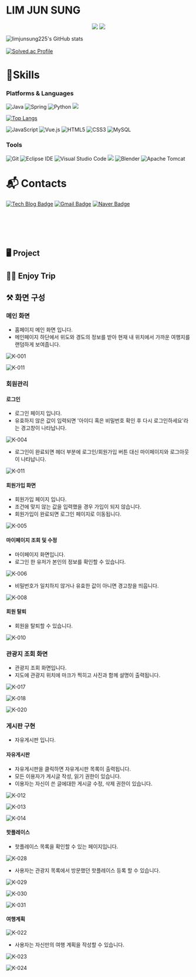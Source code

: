 # LIM JUN SUNG 

<p align="center">
<a href="https://hits.seeyoufarm.com"><img src="https://hits.seeyoufarm.com/api/count/incr/badge.svg?url=https://github.com/limjunsung225&count_bg=%23000000&title_bg=%23000000&icon=github.svg&icon_color=%23FFFFFF&title=GitHub&edge_flat=false"/></a>
<a href="https://hits.seeyoufarm.com"><img src="https://hits.seeyoufarm.com/api/count/incr/badge.svg?url=https://velog.io/@jsbryan&count_bg=%2320C997&title_bg=%2320C997&icon=blogger.svg&icon_color=%23FFFFFF&title=Velog&edge_flat=false"/></a>
</p>


![limjunsung225's GitHub stats](https://github-readme-stats.vercel.app/api?username=limjunsung225&show_icons=true&theme=radical)
<br><br>
[![Solved.ac Profile](http://mazassumnida.wtf/api/v2/generate_badge?boj=jsbryan)](https://solved.ac/jsbryan/)
# 💪Skills
### Platforms & Languages
![Java](https://img.shields.io/badge/Java-007396.svg?&style=for-the-badge&logo=Java&logoColor=white)
![Spring](https://img.shields.io/badge/spring-%236DB33F.svg?style=for-the-badge&logo=spring&logoColor=white)
![Python](https://img.shields.io/badge/Python-3776AB.svg?&style=for-the-badge&logo=Python&logoColor=white)
<img src="https://img.shields.io/badge/c%23-%23239120.svg?style=for-the-badge&logo=c-sharp&logoColor=white"/>
<br>

[![Top Langs](https://github-readme-stats.vercel.app/api/top-langs/?username=limjunsung225)](https://github.com/limjunsung225/limjunsung225)
</p>

![JavaScript](https://img.shields.io/badge/JavaScript-F7DF1E.svg?&style=for-the-badge&logo=JavaScript&logoColor=white)
![Vue.js](https://img.shields.io/badge/vuejs-%2335495e.svg?style=for-the-badge&logo=vuedotjs&logoColor=%234FC08D)
![HTML5](https://img.shields.io/badge/HTML5-E34F26.svg?&style=for-the-badge&logo=HTML5&logoColor=white)
![CSS3](https://img.shields.io/badge/CSS3-1572B6.svg?&style=for-the-badge&logo=CSS3&logoColor=white)
![MySQL](https://img.shields.io/badge/MySQL-4479A1.svg?&style=for-the-badge&logo=MySQL&logoColor=white)

### Tools
![Git](https://img.shields.io/badge/Git-F05032.svg?&style=for-the-badge&logo=Git&logoColor=white)
![Eclipse IDE](https://img.shields.io/badge/Eclipse%20IDE-2C2255.svg?&style=for-the-badge&logo=Eclipse%20IDE&logoColor=white)
![Visual Studio Code](https://img.shields.io/badge/Visual%20Studio%20Code-007ACC.svg?&style=for-the-badge&logo=Visual%20Studio%20Code&logoColor=white)
<img src="https://img.shields.io/badge/unity-%23000000.svg?style=for-the-badge&logo=unity&logoColor=white"/>
![Blender](https://img.shields.io/badge/blender-%23F5792A.svg?style=for-the-badge&logo=blender&logoColor=white)
![Apache Tomcat](https://img.shields.io/badge/apache%20tomcat-%23F8DC75.svg?style=for-the-badge&logo=apache-tomcat&logoColor=black)

 
# :mailbox_with_mail: Contacts
[![Tech Blog Badge](http://img.shields.io/badge/-Tech%20blog-black?style=flat-square&logo=github&link=https://velog.io/@jsbryan)](https://velog.io/@jsbryan)
[![Gmail Badge](https://img.shields.io/badge/Gmail-d14836?style=flat-square&logo=Gmail&logoColor=white&link=mailto:limjs4476@gmail.com)](mailto:limjs4476@gmail.com)
[![Naver Badge](https://img.shields.io/badge/Naver-03C75A?style=flat-square&logo=Naver&logoColor=white&link=mailto:jsbryan@naver.com)](mailto:jsbryan@naver.com)

<br><br><br><br>

## 🖥️ Project

## 👩‍💻 Enjoy Trip

## ⚒️ 화면 구성

### 메인 화면
- 홈페이지 메인 화면 입니다. 
- 메인페이지 하단에서 위도와 경도의 정보를 받아 현재 내 위치에서 가까운 여행지를 랜덤하게 보여줍니다.
  
![K-001](https://github.com/limjunsung225/limjunsung225/assets/55376155/520ba124-73f0-4c1d-a4c2-a606741553c6)<br>

![K-011](https://github.com/limjunsung225/limjunsung225/assets/55376155/1097eae4-71f8-4be5-8c20-5b388e03244e)


### 회원관리
#### 로그인
- 로그인 페이지 입니다.
- 유효하지 않은 값이 입력되면 '아이디 혹은 비밀번호 확인 후 다시 로그인하세요'라는 경고창이 나타납니다.
  
![K-004](https://github.com/limjunsung225/limjunsung225/assets/55376155/1cdb0274-c9d7-4e1d-acc2-148562385136)

- 로그인이 완료되면 헤더 부분에 로그인/회원가입 버튼 대신 마이페이지와 로그아웃이 나타납니다.
  
![K-011](https://github.com/limjunsung225/limjunsung225/assets/55376155/f1e02023-a986-4922-ad2f-ae0ee9fcb224)

#### 회원가입 화면
- 회원가입 페이지 입니다.
- 조건에 맞지 않는 값을 입력했을 경우 가입이 되지 않습니다.
- 회원가입이 완료되면 로그인 페이지로 이동됩니다.
  
![K-005](https://github.com/limjunsung225/limjunsung225/assets/55376155/0de3c05e-e24c-4b1d-8857-a4e9a3c8b7a3)


#### 마이페이지 조회 및 수정
- 마이페이지 화면입니다.
- 로그인 한 유저가 본인의 정보를 확인할 수 있습니다.
  
![K-006](https://github.com/limjunsung225/limjunsung225/assets/55376155/7cafd82d-f9cb-4fdb-9ff4-70d6428762b9)
- 비밀번호가 일치하지 않거나 유효한 값이 아니면 경고창을 띄웁니다.
  
![K-008](https://github.com/limjunsung225/limjunsung225/assets/55376155/8960e622-6ba8-42c0-aa7a-d25141630f60)

#### 회원 탈퇴
- 회원을 탈퇴할 수 있습니다.
  
![K-010](https://github.com/limjunsung225/limjunsung225/assets/55376155/4f85ded2-bed3-401a-bf6e-46e75102737f)

### 관광지 조회 화면
- 관광지 조회 화면입니다.
- 지도에 관광지 위치에 마크가 찍히고 사진과 함께 설명이 출력됩니다.
  
![K-017](https://github.com/limjunsung225/limjunsung225/assets/55376155/cfed1265-c003-40c2-94c0-bb5d90cb4049)

![K-018](https://github.com/limjunsung225/limjunsung225/assets/55376155/2da0be95-690b-4fee-9617-03c0e40e45dc)

![K-020](https://github.com/limjunsung225/limjunsung225/assets/55376155/8150431b-393d-4392-a1c6-ab3ad2cd0f94)

### 게시판 구현
- 자유게시판 입니다.
#### 자유게시판
- 자유게시판을 클릭하면 자유게시판 목록이 출력됩니다.
- 모든 이용자가 게시글 작성, 읽기 권한이 있습니다.
- 이용자는 자신이 쓴 글에대한 게시글 수정, 삭제 권한이 있습니다.
  
![K-012](https://github.com/limjunsung225/limjunsung225/assets/55376155/70beaf66-8f34-4a63-9ad1-c89155edd703)

![K-013](https://github.com/limjunsung225/limjunsung225/assets/55376155/3be88181-3d68-4a8d-ad62-bdd5f8d89ed1)

![K-014](https://github.com/limjunsung225/limjunsung225/assets/55376155/7af72292-ee3f-41c6-8dc7-ef44abda35e7)



#### 핫플레이스
- 핫플레이스 목록을 확인할 수 있는 페이지입니다.
  
![K-028](https://github.com/limjunsung225/limjunsung225/assets/55376155/8233da49-e612-4df4-81ab-a1f73b921178)

- 사용자는 관광지 목록에서 방문했던 핫플레이스 등록 할 수 있습니다.
  
![K-029](https://github.com/limjunsung225/limjunsung225/assets/55376155/dcb1b745-ace5-4885-a02b-3af627486a33)

![K-030](https://github.com/limjunsung225/limjunsung225/assets/55376155/0bc26c84-d478-4bc3-9664-d7b0bfcce3a4)

![K-031](https://github.com/limjunsung225/limjunsung225/assets/55376155/d8d4132d-0e18-4461-b0f1-9fbae490ee51)

#### 여행계획
![K-022](https://github.com/limjunsung225/limjunsung225/assets/55376155/62ecef57-1d09-4771-a863-0425534f811e)

- 사용자는 자신만의 여행 계획을 작성할 수 있습니다.
  
![K-023](https://github.com/limjunsung225/limjunsung225/assets/55376155/6e49812d-e83d-46c4-81c0-af2f88d8c357)

![K-024](https://github.com/limjunsung225/limjunsung225/assets/55376155/3a1bee0c-4c53-4396-8e1e-d983e2389113)

